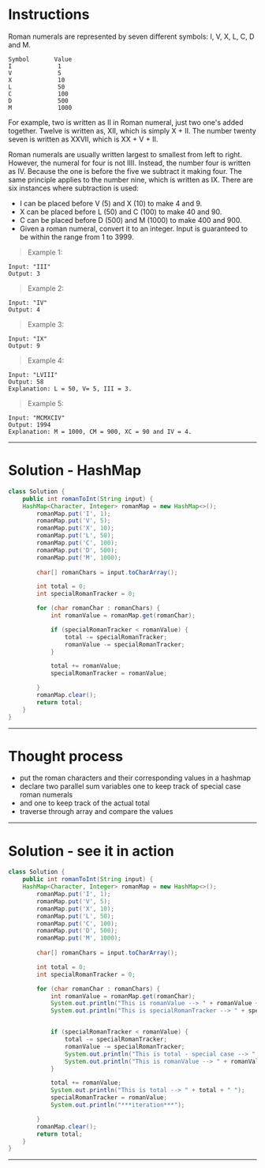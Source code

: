 # Instructions

Roman numerals are represented by seven different symbols: I, V, X, L, C, D and M.

```
Symbol       Value
I             1
V             5
X             10
L             50
C             100
D             500
M             1000
```
For example, two is written as II in Roman numeral, just two one's added together. Twelve is written as, XII, which is simply X + II. The number twenty seven is written as XXVII, which is XX + V + II.

Roman numerals are usually written largest to smallest from left to right. However, the numeral for four is not IIII. Instead, the number four is written as IV. Because the one is before the five we subtract it making four. The same principle applies to the number nine, which is written as IX. There are six instances where subtraction is used:

* I can be placed before V (5) and X (10) to make 4 and 9. 
* X can be placed before L (50) and C (100) to make 40 and 90. 
* C can be placed before D (500) and M (1000) to make 400 and 900.
* Given a roman numeral, convert it to an integer. Input is guaranteed to be within the range from 1 to 3999.

> Example 1:

```
Input: "III"
Output: 3
```
> Example 2:
```
Input: "IV"
Output: 4
```
> Example 3:
```
Input: "IX"
Output: 9
```
> Example 4:
```
Input: "LVIII"
Output: 58
Explanation: L = 50, V= 5, III = 3.
```
> Example 5:
```
Input: "MCMXCIV"
Output: 1994
Explanation: M = 1000, CM = 900, XC = 90 and IV = 4.
```

***
# Solution - HashMap
```java
class Solution {
    public int romanToInt(String input) {
    HashMap<Character, Integer> romanMap = new HashMap<>();
        romanMap.put('I', 1);
        romanMap.put('V', 5);
        romanMap.put('X', 10);
        romanMap.put('L', 50);
        romanMap.put('C', 100);
        romanMap.put('D', 500);
        romanMap.put('M', 1000);
    
        char[] romanChars = input.toCharArray();

        int total = 0;
        int specialRomanTracker = 0;

        for (char romanChar : romanChars) {
            int romanValue = romanMap.get(romanChar);

            if (specialRomanTracker < romanValue) {
                total -= specialRomanTracker;
                romanValue -= specialRomanTracker;
            }

            total += romanValue;
            specialRomanTracker = romanValue;

        }
        romanMap.clear();
        return total;
    }
}
```
***
# Thought process

* put the roman characters and their corresponding values in a hashmap
* declare two parallel sum variables one to keep track of special case roman numerals
* and one to keep track of the actual total
* traverse through array and compare the values
***
# Solution - see it in action

``` java
class Solution {
    public int romanToInt(String input) {
    HashMap<Character, Integer> romanMap = new HashMap<>();
        romanMap.put('I', 1);
        romanMap.put('V', 5);
        romanMap.put('X', 10);
        romanMap.put('L', 50);
        romanMap.put('C', 100);
        romanMap.put('D', 500);
        romanMap.put('M', 1000);
    
        char[] romanChars = input.toCharArray();

        int total = 0;
        int specialRomanTracker = 0;

        for (char romanChar : romanChars) {
            int romanValue = romanMap.get(romanChar);
            System.out.println("This is romanValue --> " + romanValue + " ");
            System.out.println("This is specialRomanTracker --> " + specialRomanTracker + " ");


            if (specialRomanTracker < romanValue) {
                total -= specialRomanTracker;
                romanValue -= specialRomanTracker;
                System.out.println("This is total - special case --> " + romanValue + " ");
                System.out.println("This is romanValue --> " + romanValue + " ");
            }

            total += romanValue;
            System.out.println("This is total --> " + total + " ");
            specialRomanTracker = romanValue;
            System.out.println("***iteration***");

        }
        romanMap.clear();
        return total;
    }
}
```

***



